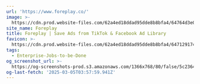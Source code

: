 ```yaml
---
url: 'https://www.foreplay.co/'
image: >-
  https://cdn.prod.website-files.com/62a4ed18ddad95dde8b8bfa4/64764d3e078e7de02dd02991_Open%20Graph%20-%20Home.webp
site_name: Foreplay
title: Foreplay | Save Ads from TikTok & Facebook Ad Library
favicon: >-
  https://cdn.prod.website-files.com/62a4ed18ddad95dde8b8bfa4/647129174d2274576936dda2_Group%2048098.png
tags:
  - Enterprise-Jobs-to-be-Done
og_screenshot_url: >-
  https://og-screenshots-prod.s3.amazonaws.com/1366x768/80/false/5c236427a2b30ae470be2880bcc9483af78112dfd629d4c7fe3fa3b333911194.jpeg
og-last-fetch: '2025-03-05T03:57:59.941Z'
---
```


